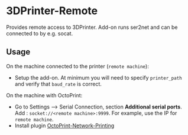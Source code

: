 # 3DPrinter-Remote

Provides remote access to 3DPrinter. Add-on runs ser2net and can be connected to by e.g. socat.

## Usage

On the machine connected to the printer (`remote machine`):
* Setup the add-on. At minimum you will need to specify `printer_path` and verify that `baud_rate` is correct.

On the machine with OctoPrint:
* Go to Settings --> Serial Connection, section __Additional serial ports__. Add : `socket://<remote machine>:9999`. For example, use the IP for `remote machine`.
* Install plugin [OctoPrint-Network-Printing](https://github.com/hellerbarde/OctoPrint-Network-Printing)